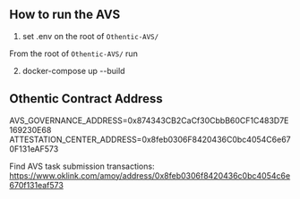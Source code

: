 ## How to run the AVS

1. set .env on the root of `Othentic-AVS/`

From the root of `Othentic-AVS/` run

2. docker-compose up --build   


## Othentic Contract Address
AVS_GOVERNANCE_ADDRESS=0x874343CB2CaCf30CbbB60CF1C483D7E169230E68
ATTESTATION_CENTER_ADDRESS=0x8feb0306F8420436C0bc4054C6e670F131eAF573

Find AVS task submission transactions:
https://www.oklink.com/amoy/address/0x8feb0306f8420436c0bc4054c6e670f131eaf573
